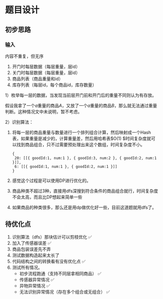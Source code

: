 # 题目设计

## 初步思路

### 输入

内容不重复，但无序

1. 开门时每层数据（每层重量，层id）
2. 关门时每层数据（每层重量，层id）
3. 商品列表（商品重量和id）
4. 库存列表（每层id，每个商品id，库存数量）

1）枚举每一层的数据，当发现当前层开门前和开门后的重量不同则认为有存放。

假设我拿了一个$a$重量的商品$A$，又放了一个$a$重量的商品$B$，那么就无法通过重量判断。这种情况文中未说明，暂不考虑。

2）识别算法：

1. 将每一层的商品重量与数量进行一个排列组合计算，然后映射成一个Hash表，如果重量是减少的，计算重量差，然后用哈希表$O(1)
   $时间复杂度就可以找到商品组合，只不过需要预处理出来这个数组，时间复杂度不小。

   ```
   {
   	20: [[{ goodId:1, num:1 }, { goodId:3, num:2 }, { goodId:2, num:1 }]],
   	6: [[{ goodId:1, num:1 }, { goodId:2, num:1 }]]
   }
   ```

2. 感觉这个过程是可以使用DP进行优化的。

3. 商品种类不超过3种，直接用dfs深搜到符合条件的商品组合就行，时间复杂度不会太高，而且比DP想起来简单一些
4. 如果商品的种类很多，那么还是用dp做优化好一些，目前这道题就用dfs了。

## 待优化点

1. 识别算法（dfs）那块估计可以剪枝优化 ✅
2. 加入了传感器误差 ✅
3. 商品包装误差先不弄
2. 测试数据构造起来太长了
3. 代码结构之间的转换看有没有优化点 ✅
4. 测试所有情况。
   - 初步流程跑通（支持不同层拿相同商品） ✅
   - 传感器异常情况 ✅
   - 异物异常情况 ✅
   - 无法识别异常情况（存在多个组合或无组合） ✅


